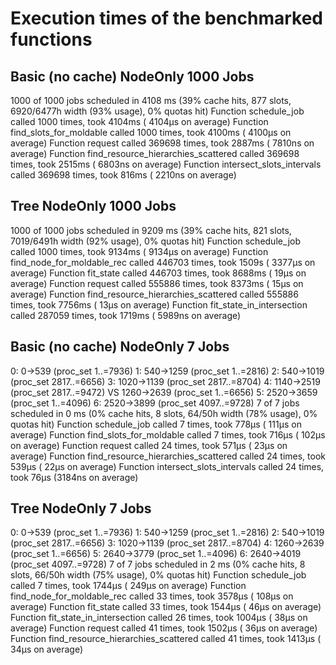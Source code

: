 # Execution times of the benchmarked functions
## Basic (no cache) NodeOnly 1000 Jobs
1000 of 1000 jobs scheduled in 4108 ms (39% cache hits, 877 slots, 6920/6477h width (93% usage), 0% quotas hit)
Function schedule_job                        called   1000 times, took 4104ms ( 4104µs on average)
Function find_slots_for_moldable             called   1000 times, took 4100ms ( 4100µs on average)
Function request                             called 369698 times, took 2887ms ( 7810ns on average)
Function find_resource_hierarchies_scattered called 369698 times, took 2515ms ( 6803ns on average)
Function intersect_slots_intervals           called 369698 times, took  816ms ( 2210ns on average)

## Tree NodeOnly 1000 Jobs
1000 of 1000 jobs scheduled in 9209 ms (39% cache hits, 821 slots, 7019/6491h width (92% usage), 0% quotas hit)
Function schedule_job                        called   1000 times, took 9134ms ( 9134µs on average)
Function find_node_for_moldable_rec          called 446703 times, took 1509s  ( 3377µs on average)
Function fit_state                           called 446703 times, took 8688ms (   19µs on average)
Function request                             called 555886 times, took 8373ms (   15µs on average)
Function find_resource_hierarchies_scattered called 555886 times, took 7756ms (   13µs on average)
Function fit_state_in_intersection           called 287059 times, took 1719ms ( 5989ns on average)


## Basic (no cache) NodeOnly 7 Jobs
0: 0->539 (proc_set 1..=7936)
1: 540->1259 (proc_set 1..=2816)
2: 540->1019 (proc_set 2817..=6656)
3: 1020->1139 (proc_set 2817..=8704)
4: 1140->2519 (proc_set 2817..=9472)  VS 1260->2639 (proc_set 1..=6656)
5: 2520->3659 (proc_set 1..=4096)
6: 2520->3899 (proc_set 4097..=9728)
7 of 7 jobs scheduled in 0 ms (0% cache hits, 8 slots, 64/50h width (78% usage), 0% quotas hit)
Function schedule_job                        called  7 times, took  778µs ( 111µs on average)
Function find_slots_for_moldable             called  7 times, took  716µs ( 102µs on average)
Function request                             called 24 times, took  571µs (  23µs on average)
Function find_resource_hierarchies_scattered called 24 times, took  539µs (  22µs on average)
Function intersect_slots_intervals           called 24 times, took   76µs (3184ns on average)

## Tree NodeOnly 7 Jobs
0: 0->539 (proc_set 1..=7936)
1: 540->1259 (proc_set 1..=2816)
2: 540->1019 (proc_set 2817..=6656)
3: 1020->1139 (proc_set 2817..=8704)
4: 1260->2639 (proc_set 1..=6656)
5: 2640->3779 (proc_set 1..=4096)
6: 2640->4019 (proc_set 4097..=9728)
7 of 7 jobs scheduled in 2 ms (0% cache hits, 8 slots, 66/50h width (75% usage), 0% quotas hit)
Function schedule_job                        called  7 times, took  1744µs ( 249µs on average)
Function find_node_for_moldable_rec          called 33 times, took  3578µs ( 108µs on average)
Function fit_state                           called 33 times, took  1544µs (  46µs on average)
Function fit_state_in_intersection           called 26 times, took  1004µs (  38µs on average)
Function request                             called 41 times, took  1502µs (  36µs on average)
Function find_resource_hierarchies_scattered called 41 times, took  1413µs (  34µs on average)
